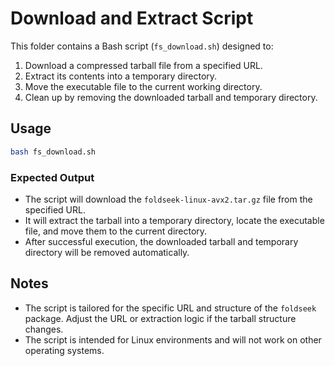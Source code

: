 # Download and Extract Script

This folder contains a Bash script (`fs_download.sh`) designed to:

1. Download a compressed tarball file from a specified URL.
2. Extract its contents into a temporary directory.
3. Move the executable file to the current working directory.
4. Clean up by removing the downloaded tarball and temporary directory.

## Usage

```bash
bash fs_download.sh
```

### Expected Output

- The script will download the `foldseek-linux-avx2.tar.gz` file from the specified URL.
- It will extract the tarball into a temporary directory, locate the executable file, and move them to the current directory.
- After successful execution, the downloaded tarball and temporary directory will be removed automatically.

## Notes

- The script is tailored for the specific URL and structure of the `foldseek` package. Adjust the URL or extraction logic if the tarball structure changes.
- The script is intended for Linux environments and will not work on other operating systems.

